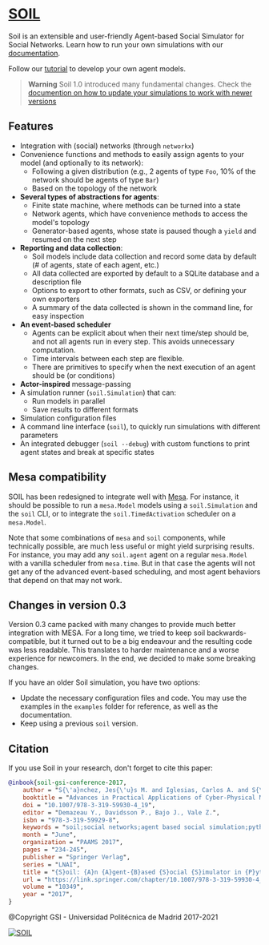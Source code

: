 # [SOIL](https://github.com/gsi-upm/soil)


Soil is an extensible and user-friendly Agent-based Social Simulator for Social Networks.
Learn how to run your own simulations with our [documentation](http://soilsim.readthedocs.io).

Follow our [tutorial](examples/tutorial/soil_tutorial.ipynb) to develop your own agent models.

> **Warning**
> Soil 1.0 introduced many fundamental changes. Check the [documention on how to update your simulations to work with newer versions](docs/notes_v1.0.rst)

## Features

* Integration with (social) networks (through `networkx`)
* Convenience functions and methods to easily assign agents to your model (and optionally to its network):
  * Following a given distribution (e.g., 2 agents of type `Foo`, 10% of the network should be agents of type `Bar`)
  * Based on the topology of the network
* **Several types of abstractions for agents**:
  * Finite state machine, where methods can be turned into a state
  * Network agents, which have convenience methods to access the model's topology
  * Generator-based agents, whose state is paused though a `yield` and resumed on the next step
* **Reporting and data collection**:
  * Soil models include data collection and record some data by default (# of agents, state of each agent, etc.)
  * All data collected are exported by default to a SQLite database and a description file
  * Options to export to other formats, such as CSV, or defining your own exporters
  * A summary of the data collected is shown in the command line, for easy inspection
* **An event-based scheduler**
  * Agents can be explicit about when their next time/step should be, and not all agents run in every step. This avoids unnecessary computation.
  * Time intervals between each step are flexible.
  * There are primitives to specify when the next execution of an agent should be (or conditions)
* **Actor-inspired** message-passing
* A simulation runner (`soil.Simulation`) that can:
  * Run models in parallel
  * Save results to different formats
* Simulation configuration files 
* A command line interface (`soil`), to quickly run simulations with different parameters
* An integrated debugger (`soil --debug`) with custom functions to print agent states and break at specific states

## Mesa compatibility

SOIL has been redesigned to integrate well with [Mesa](https://github.com/projectmesa/mesa).
For instance, it should be possible to run a `mesa.Model` models using a `soil.Simulation` and the `soil` CLI, or to integrate the `soil.TimedActivation` scheduler on a `mesa.Model`.

Note that some combinations of `mesa` and `soil` components, while technically possible, are much less useful or might yield surprising results.
For instance, you may add any `soil.agent` agent on a regular `mesa.Model` with a vanilla scheduler from `mesa.time`.
But in that case the agents will not get any of the advanced event-based scheduling, and most agent behaviors that depend on that may not work. 


## Changes in version 0.3

Version 0.3 came packed with many changes to provide much better integration with MESA.
For a long time, we tried to keep soil backwards-compatible, but it turned out to be a big endeavour and the resulting code was less readable.
This translates to harder maintenance and a worse experience for newcomers. 
In the end, we decided to make some breaking changes.

If you have an older Soil simulation, you have two options:

* Update the necessary configuration files and code. You may use the examples in the `examples` folder for reference, as well as the documentation.
* Keep using a previous `soil` version.



## Citation 


If you use Soil in your research, don't forget to cite this paper:

```bibtex
@inbook{soil-gsi-conference-2017,
    author = "S{\'a}nchez, Jes{\'u}s M. and Iglesias, Carlos A. and S{\'a}nchez-Rada, J. Fernando",
    booktitle = "Advances in Practical Applications of Cyber-Physical Multi-Agent Systems: The PAAMS Collection",
    doi = "10.1007/978-3-319-59930-4_19",
    editor = "Demazeau Y., Davidsson P., Bajo J., Vale Z.",
    isbn = "978-3-319-59929-8",
    keywords = "soil;social networks;agent based social simulation;python",
    month = "June",
    organization = "PAAMS 2017",
    pages = "234-245",
    publisher = "Springer Verlag",
    series = "LNAI",
    title = "{S}oil: {A}n {A}gent-{B}ased {S}ocial {S}imulator in {P}ython for {M}odelling and {S}imulation of {S}ocial {N}etworks",
    url = "https://link.springer.com/chapter/10.1007/978-3-319-59930-4_19",
    volume = "10349",
    year = "2017",
}

```

@Copyright GSI - Universidad Politécnica de Madrid 2017-2021

[![SOIL](logo_gsi.png)](https://www.gsi.upm.es)
